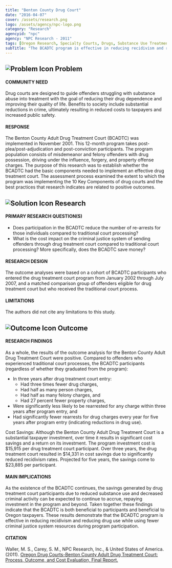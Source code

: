 ```yaml
---
title: "Benton County Drug Court"
date: "2016-04-07"
cover: /assets/research.png
logo: /assets/agency/npc-logo.png
category: "Research"
agencyid: "npc"
agency: "NPC Research - 2011"
tags: [Oregon Research, Specialty Courts, Drugs, Substance Use Treatment]
subTitle: "The BCADTC program is effective in reducing recidivism and reducing drug use while using fewer criminal justice resources during program participation."
---
```


## ![Problem Icon](https://github.com/google/material-design-icons/raw/master/alert/1x_web/ic_error_outline_black_48dp.png "Problem") Problem

#### COMMUNITY NEED

Drug courts are designed to guide offenders struggling with substance abuse into treatment with the goal of reducing their drug dependence and improving their quality of life. Benefits to society include substantial reductions in crime, ultimately resulting in reduced costs to taxpayers and increased public safety.

#### RESPONSE

The Benton County Adult Drug Treatment Court (BCADTC) was implemented in November 2001. This 12-month program takes post-plea/post-adjudication and post-conviction participants. The program population consists of misdemeanor and felony offenders with drug possession, driving under the influence, forgery, and property offense charges. The purpose of this research was to establish whether the BCADTC had the basic components needed to implement an effective drug treatment court. The assessment process examined the extent to which the program was implementing the 10 Key Components of drug courts and the best practices that research indicates are related to positive outcomes.

## ![Solution Icon](https://github.com/google/material-design-icons/raw/master/action/1x_web/ic_lightbulb_outline_black_48dp.png "Solution") Research

#### PRIMARY RESEARCH QUESTION(S)

- Does participation in the BCADTC reduce the number of re-arrests for those individuals compared to traditional court processing?
- What is the cost impact on the criminal justice system of sending offenders through drug treatment court compared to traditional court processing? More specifically, does the BCADTC save money?

#### RESEARCH DESIGN

The outcome analyses were based on a cohort of BCADTC participants who entered the drug treatment court program from January 2002 through July 2007, and a matched comparison group of offenders eligible for drug treatment court but who received the traditional court process.

#### LIMITATIONS

The authors did not cite any limitations to this study.

## ![Outcome Icon](https://github.com/google/material-design-icons/raw/master/action/1x_web/ic_view_list_black_48dp.png "Outcome") Outcome

#### RESEARCH FINDINGS

As a whole, the results of the outcome analysis for the Benton County Adult Drug Treatment Court were positive. Compared to offenders who experienced traditional court processes, the BCADTC participants (regardless of whether they graduated from the program):

- In three years after drug treatment court entry:
  - Had three times fewer drug charges,
  - Had half as many person charges,
  - Had half as many felony charges, and
  - Had 27 percent fewer property charges,
- Were significantly less likely to be rearrested for any charge within three years after program entry, and
- Had significantly fewer rearrests for drug charges every year for five years after program entry (indicating reductions in drug use).

Cost Savings:
Although the Benton County Adult Drug Treatment Court is a substantial taxpayer investment, over time it results in significant cost savings and a return on its investment. The program investment cost is $15,915 per drug treatment court participant. Over three years, the drug treatment court resulted in $14,331 in cost savings due to significantly reduced recidivism rates. Projected for five years, the savings come to $23,885 per participant.

#### MAIN IMPLICATIONS

As the existence of the BCADTC continues, the savings generated by drug treatment court participants due to reduced substance use and decreased criminal activity can be expected to continue to accrue, repaying investment in the program and beyond. Taken together these findings indicate that the BCADTC is both beneficial to participants and beneficial to Oregon taxpayers. These results demonstrate that the BCADTC program is effective in reducing recidivism and reducing drug use while using fewer criminal justice system resources during program participation.

#### CITATION

Waller, M. S., Carey, S. M., NPC Research, Inc., & United States of America. (2011). [Oregon Drug Courts-Benton County Adult Drug Treatment Court: Process, Outcome, and Cost Evaluation, Final Report.](http://npcresearch.com/wp-content/uploads/Benton_County_Adult_Drug_Treatment_Court_Final_Report_12112.pdf)
